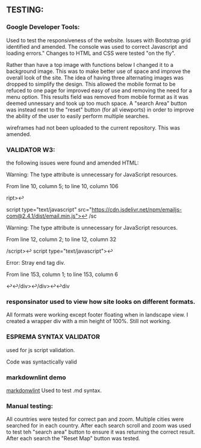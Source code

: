 ## TESTING:

### Google Developer Tools:
Used to test the responsiveness of the website. Issues with Bootstrap grid identified and amended. The console was used to correct Javascript and loading errors."
Changes to HTML and CSS were tested "on the fly".

Rather than have a top image with functions below I changed it to a background image. This was to make better use of space and improve the overall look of the site.
The idea of having three alternating images was dropped to simplify the design.
This allowed the mobile format to be refuced to one page for improved easy of use and removing the need for a menu option.
This results field was removed from mobile format as it was deemed unnessary and took up too much space.
A "search Area" button was instead next to the "reset" button (for all viewports) in order to improve the ability of the user to easily perform multiple searches.

wireframes had not been uploaded to the current repository. This was amended.

### VALIDATOR W3:

the following issues were found and amended HTML:


Warning: The type attribute is unnecessary for JavaScript resources.

From line 10, column 5; to line 10, column 106

ript>↩    

script type="text/javascript" src="https://cdn.jsdelivr.net/npm/emailjs-com@2.4.1/dist/email.min.js">↩	/sc

Warning: The type attribute is unnecessary for JavaScript resources.

From line 12, column 2; to line 12, column 32

/script>↩	script type="text/javascript">↩		

Error: Stray end tag div.

From line 153, column 1; to line 153, column 6

↩↩/div>↩/div>↩↩div

 ### responsinator used to view how site looks on different formats.
All formats were working except footer floating when in landscape view. I created a wrapper div with a min height of 100%. Still not working. 


### ESPREMA SYNTAX VALIDATOR
used for js script validation.

Code was syntactically valid 

### markdownlint demo

[markdonwlint](https://dlaa.me/markdownlint/)
Used to test .md syntax.


### Manual testing:
All countries were tested for correct pan and zoom. Multiple cities were searched for in each country.
After each search scroll and zoom was used to test teh "search area" button to ensure it was returning the correct result.
After each search the "Reset Map" button was tested.
